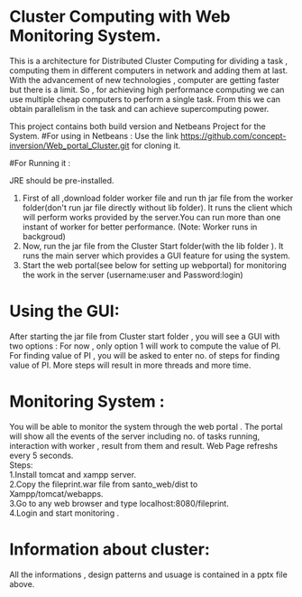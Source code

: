 # Cluster Computing with Web Monitoring System.
This is a architecture for Distributed Cluster Computing for dividing a task , computing them in different computers in network and adding them at last.
 With the advancement of new technologies , computer are getting faster but there is a limit. So , for achieving high performance computing we can use multiple cheap computers to perform a single task. From this we can obtain parallelism in the task and can achieve supercomputing power.

This project contains both build version and Netbeans Project for the System.
#For using in Netbeans : 
 Use the link https://github.com/concept-inversion/Web_portal_Cluster.git for cloning it.
 
#For Running it :
 
   JRE should be pre-installed.
 1. First of all ,download folder worker file and run th jar file from the worker folder(don't run jar file directly without lib folder). It runs the client which will perform works provided by the server.You can run more than one instant of worker for better performance. (Note: Worker runs in backgroud)
 2. Now, run the jar file from the Cluster Start folder(with the lib folder ). It runs the main server which provides a GUI feature for using the system.
 3. Start the web portal(see below for setting up webportal) for monitoring the work in the server (username:user and Password:login)
# Using the GUI:
   After starting the jar file from Cluster start folder , you will see a GUI with two options : For now , only option 1 will work to compute the value of PI. For finding value of PI , you will be asked to enter no. of steps for finding value of PI. More steps will result in more threads and more time.
      
 # Monitoring System : 
  You will be able to monitor the system through the web portal . The portal will show all the events of the server including no. of tasks running, interaction with worker , result from them and result. Web Page refreshs every 5 seconds.   
 Steps:   
1.Install tomcat and xampp server.      
2.Copy the fileprint.war file from santo_web/dist to Xampp/tomcat/webapps.        
3.Go to any web browser and type localhost:8080/fileprint.       
 4.Login and start monitoring .     

# Information about cluster:
 All the informations , design patterns and usuage is contained in a pptx file above.
